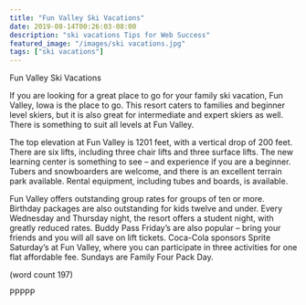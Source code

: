 ```yaml
---
title: "Fun Valley Ski Vacations"
date: 2019-08-14T00:26:03-08:00
description: "ski vacations Tips for Web Success"
featured_image: "/images/ski vacations.jpg"
tags: ["ski vacations"]
---
```


Fun Valley Ski Vacations

If you are looking for a great place to go for your 
family ski vacation, Fun Valley, Iowa is the place to 
go. This resort caters to families and beginner level 
skiers, but it is also great for intermediate and expert 
skiers as well. There is something to suit all levels at 
Fun Valley. 

The top elevation at Fun Valley is 1201 feet, with a 
vertical drop of 200 feet. There are six lifts, including 
three chair lifts and three surface lifts. The new 
learning center is something to see – and experience 
if you are a beginner. Tubers and snowboarders are 
welcome, and there is an excellent terrain park 
available. Rental equipment, including tubes and boards, 
is available.

Fun Valley offers outstanding group rates for groups 
of ten or more. Birthday packages are also 
outstanding for kids twelve and under. Every 
Wednesday and Thursday night, the resort offers a 
student night, with greatly reduced rates. Buddy Pass 
Friday’s are also popular – bring your friends and you 
will all save on lift tickets. Coca-Cola sponsors Sprite 
Saturday’s at Fun Valley, where you can participate in 
three activities for one flat affordable fee. Sundays are 
Family Four Pack Day.

(word count 197)

PPPPP





